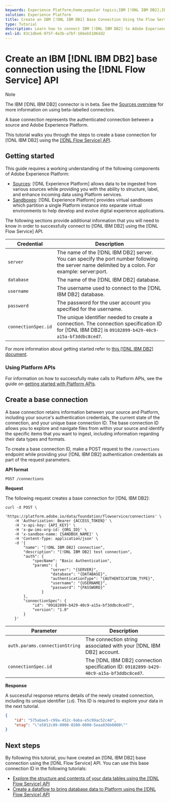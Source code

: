 ```yaml
---
keywords: Experience Platform;home;popular topics;IBM [!DNL IBM DB2];IBM;ibm [!DNL IBM DB2];[!DNL IBM DB2];[!DNL IBM DB2]
solution: Experience Platform
title: Create an IBM [!DNL IBM DB2] Base Connection Using the Flow Service API
type: Tutorial
description: Learn how to connect IBM [!DNL IBM DB2] to Adobe Experience Platform using the Flow Service API.
exl-id: 83c1dbe6-975f-4e3b-a7bf-166eb5106dd2
---
```

# Create an IBM [!DNL IBM DB2] base connection using the [!DNL Flow Service] API

>[!NOTE]
>
>The IBM [!DNL IBM DB2] connector is in beta. See the [Sources overview](../../../../home.md#terms-and-conditions) for more information on using beta-labelled connectors.

A base connection represents the authenticated connection between a source and Adobe Experience Platform.

This tutorial walks you through the steps to create a base connection for [!DNL IBM DB2] using the [[!DNL Flow Service] API](https://www.adobe.io/experience-platform-apis/references/flow-service/).

## Getting started

This guide requires a working understanding of the following components of Adobe Experience Platform:

* [Sources](../../../../home.md): [!DNL Experience Platform] allows data to be ingested from various sources while providing you with the ability to structure, label, and enhance incoming data using Platform services.
* [Sandboxes](../../../../../sandboxes/home.md): [!DNL Experience Platform] provides virtual sandboxes which partition a single Platform instance into separate virtual environments to help develop and evolve digital experience applications.

The following sections provide additional information that you will need to know in order to successfully connect to [!DNL IBM DB2] using the [!DNL Flow Service] API.

| Credential | Description |
| ---------- | ----------- |
| `server` | The name of the [!DNL IBM DB2] server. You can specify the port number following the server name delimited by a colon. For example: server:port. |
| `database` | The name of the [!DNL IBM DB2] database. |
| `username` | The username used to connect to the [!DNL IBM DB2] database. |
| `password` | The password for the user account you specified for the username. |
| `connectionSpec.id` | The unique identifier needed to create a connection. The connection specification ID for [!DNL IBM DB2] is `09182899-b429-40c9-a15a-bf3ddbc8ced7`. |

For more information about getting started refer to [this [!DNL IBM DB2] document](https://www.ibm.com/support/knowledgecenter/SSFMBX/com.ibm.swg.im.dashdb.doc/connecting/connect_credentials.html).

### Using Platform APIs

For information on how to successfully make calls to Platform APIs, see the guide on [getting started with Platform APIs](../../../../../landing/api-guide.md).

## Create a base connection

A base connection retains information between your source and Platform, including your source's authentication credentials, the current state of the connection, and your unique base connection ID. The base connection ID allows you to explore and navigate files from within your source and identify the specific items that you want to ingest, including information regarding their data types and formats.

To create a base connection ID, make a POST request to the `/connections` endpoint while providing your [!DNL IBM DB2] authentication credentials as part of the request parameters.

**API format**

```https
POST /connections
```

**Request**

The following request creates a base connection for [!DNL IBM DB2]:

```shell
curl -X POST \
    'https://platform.adobe.io/data/foundation/flowservice/connections' \
    -H 'Authorization: Bearer {ACCESS_TOKEN}' \
    -H 'x-api-key: {API_KEY}' \
    -H 'x-gw-ims-org-id: {ORG_ID}' \
    -H 'x-sandbox-name: {SANDBOX_NAME}' \
    -H 'Content-Type: application/json' \
    -d '{
        "name": "[!DNL IBM DB2] connection",
        "description": "[!DNL IBM DB2] test connection",
        "auth": {
            "specName": "Basic Authentication",
            "params": {
                    "server": "{SERVER}",
                    "database": "{DATABASE}",
                    "authenticationType": "{AUTHENTICATION_TYPE}",
                    "username": "{USERNAME}",
                    "password": "{PASSWORD}"
                }
        },
        "connectionSpec": {
            "id": "09182899-b429-40c9-a15a-bf3ddbc8ced7",
            "version": "1.0"
        }
    }'
```

| Parameter | Description |
| --------- | ----------- |
| `auth.params.connectionString` | The connection string associated with your [!DNL IBM DB2] account. |
| `connectionSpec.id` | The [!DNL IBM DB2] connection specification ID: `09182899-b429-40c9-a15a-bf3ddbc8ced7`. |

**Response**

A successful response returns details of the newly created connection, including its unique identifier (`id`). This ID is required to explore your data in the next tutorial.

```json
{
    "id": "575abae5-c99a-452c-9aba-e5c99ac52c4d",
    "etag": "\"e5012c89-0000-0200-0000-5eaa036b0000\""
}
```

## Next steps

By following this tutorial, you have created an [!DNL IBM DB2] base connection using the [!DNL Flow Service] API. You can use this base connection ID in the following tutorials:

* [Explore the structure and contents of your data tables using the [!DNL Flow Service] API](../../explore/tabular.md)
* [Create a dataflow to bring database data to Platform using the [!DNL Flow Service] API](../../collect/database-nosql.md)

